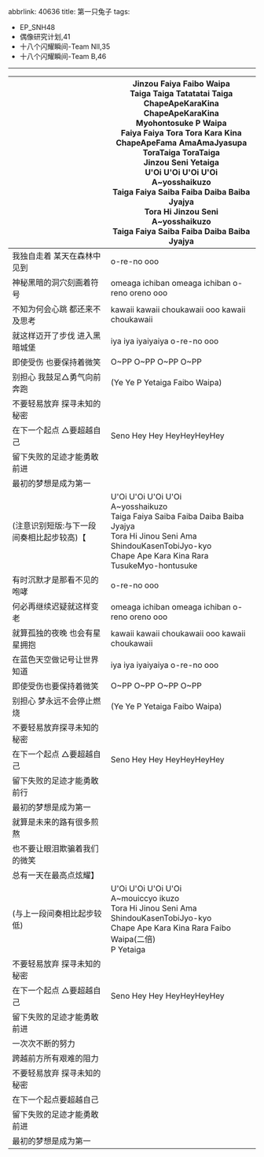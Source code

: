 abbrlink: 40636
title: 第一只兔子
tags:
  - EP_SNH48
  - 偶像研究计划,41
  - 十八个闪耀瞬间-Team NII,35
  - 十八个闪耀瞬间-Team B,46
---
|      |Jinzou Faiya Faibo Waipa<br>Taiga Taiga Tatatatai Taiga<br>ChapeApeKaraKina ChapeApeKaraKina<br>Myohontosuke P Waipa<br>Faiya Faiya Tora Tora Kara Kina<br>ChapeApeFama AmaAmaJyasupa<br>ToraTaiga ToraTaiga<br>Jinzou Seni Yetaiga<br>U'Oi U'Oi U'Oi U'Oi<br>A~yosshaikuzo<br>Taiga Faiya Saiba Faiba Daiba Baiba Jyajya<br>Tora Hi Jinzou Seni<br>A~yosshaikuzo<br>Taiga Faiya Saiba Faiba Daiba Baiba Jyajya<br>|
|--|--|
|我独自走着 某天在森林中见到|o-re-no ooo|
|神秘黑暗的洞穴刻画着符号|omeaga ichiban omeaga ichiban o-reno oreno ooo|
|不知为何会心跳 都还来不及思考|kawaii kawaii choukawaii ooo kawaii choukawaii|
|就这样迈开了步伐 进入黑暗城堡|iya iya iyaiyaiya o-re-no ooo|
|即使受伤 也要保持着微笑|O~PP O~PP O~PP O~PP|
|别担心 我鼓足△勇气向前奔跑|(Ye Ye P Yetaiga Faibo Waipa)|
|不要轻易放弃 探寻未知的秘密|      |
|在下一个起点 △要超越自己|Seno Hey Hey HeyHeyHeyHey|
|留下失败的足迹才能勇敢前进|      |
|最初的梦想是成为第一|      |
|(注意识别短版:与下一段间奏相比起步较高)【|U'Oi U'Oi U'Oi U'Oi<br>A~yosshaikuzo<br>Taiga Faiya Saiba Faiba Daiba Baiba Jyajya<br>Tora Hi Jinou Seni Ama ShindouKasenTobiJyo-kyo<br>Chape Ape Kara Kina Rara TusukeMyo-hontusuke|
|有时沉默才是那看不见的咆哮|o-re-no ooo|
|何必再继续迟疑就这样变老|omeaga ichiban omeaga ichiban o-reno oreno ooo|
|就算孤独的夜晚 也会有星星拥抱|kawaii kawaii choukawaii ooo kawaii choukawaii|
|在蓝色天空做记号让世界知道|iya iya iyaiyaiya o-re-no ooo|
|即使受伤也要保持着微笑|O~PP O~PP O~PP O~PP|
|别担心 梦永远不会停止燃烧|(Ye Ye P Yetaiga Faibo Waipa)|
|不要轻易放弃探寻未知的秘密|      |
|在下一个起点 △要超越自己|Seno Hey Hey HeyHeyHeyHey|
|留下失败的足迹才能勇敢前行|      |
|最初的梦想是成为第一|      |
|就算是未来的路有很多煎熬|      |
|也不要让眼泪欺骗着我们的微笑|      |
|总有一天在最高点炫耀】|      |
|(与上一段间奏相比起步较低)|U'Oi U'Oi U'Oi U'Oi<br>A~mouiccyo ikuzo<br>Tora Hi Jinou Seni Ama ShindouKasenTobiJyo-kyo<br>Chape Ape Kara Kina Rara Faibo Waipa(二倍)<br>P Yetaiga|
|不要轻易放弃 探寻未知的秘密|      |
|在下一个起点 △要超越自己|Seno Hey Hey HeyHeyHeyHey|
|留下失败的足迹才能勇敢前进|      |
|一次次不断的努力|      |
|跨越前方所有艰难的阻力|      |
|不要轻易放弃 探寻未知的秘密|      |
|在下一个起点要超越自己|      |
|留下失败的足迹才能勇敢前进|      |
|最初的梦想是成为第一|      |
